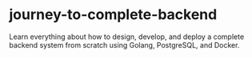 # journey-to-complete-backend
Learn everything about how to design, develop, and deploy a complete backend system from scratch using Golang, PostgreSQL, and Docker.
